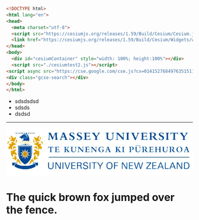 <!-- TITLE: Home -->
<!-- SUBTITLE: A quick summary of Home -->
```html
<!DOCTYPE html>
<html lang="en">
<head>
  <meta charset="utf-8">
  <script src="https://cesiumjs.org/releases/1.59/Build/Cesium/Cesium.js"></script>
  <link href="https://cesiumjs.org/releases/1.59/Build/Cesium/Widgets/widgets.css" rel="stylesheet">
</head>
<body>
  <div id="cesiumContainer" style="width: 100%; height:100%"></div>
  <script src="./cesiumtest2.js"></script>
<script async src="https://cse.google.com/cse.js?cx=014152768497635151115:plkctbfrcj0"></script>
<div class="gcse-search"></div>
</body>
</html>
```
* sdsdsdsd
* sdsds
* dsdsd



-----



![Capture 2](/uploads/capture-2.jpg "Capture 2")
# The quick brown fox jumped over the fence.